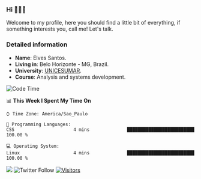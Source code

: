 


### Hi 🙋🏽‍♂️

Welcome to my profile, here you should find a little bit of everything, if something interests you, call me! Let's talk.

### Detailed information

* **Name**: Elves Santos.
* **Living in**: Belo Horizonte - MG, Brazil.
* **University**: [UNICESUMAR](https://venhaparaunicesumar.com.br/pos-graduacao).
* **Course**: Analysis and systems development.

<!--START_SECTION:waka-->
![Code Time](http://img.shields.io/badge/Code%20Time-40%20hrs%2017%20mins-blue)

📊 **This Week I Spent My Time On** 

```text
⌚︎ Time Zone: America/Sao_Paulo

💬 Programming Languages: 
CSS                      4 mins              █████████████████████████   100.00 % 

💻 Operating System: 
Linux                    4 mins              █████████████████████████   100.00 % 

```


<!--END_SECTION:waka-->


<a href="https://www.linkedin.com/in/e1vescmd/"  target="_blank"><img src="https://img.shields.io/badge/-LinkedIn-%230077B5?style=for-the-badge&logo=linkedin&logoColor=white" target="_blank"></a>
![Twitter Follow](https://img.shields.io/twitter/follow/e1vescmd?color=00aced&label=Twitter&style=for-the-badge)
[![Visitors](https://api.visitorbadge.io/api/visitors?path=https%3A%2F%2Fgithub.com%2Fe1vescmd&labelColor=%23697689&countColor=%23d9e3f0)](https://visitorbadge.io/status?path=https%3A%2F%2Fgithub.com%2Fe1vescmd)
